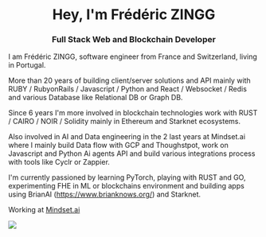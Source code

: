 <h1 align="center">Hey, I'm Frédéric ZINGG</h1>
<h3 align="center">Full Stack Web and Blockchain Developer </h3>


I am Frédéric ZINGG, software engineer from France and Switzerland, living in Portugal.

More than 20 years of building client/server solutions and API mainly with RUBY / RubyonRails / Javascript / Python and React / Websocket / Redis and various Database like Relational DB or Graph DB.

Since 6 years I'm more involved in blockchain technologies work with RUST / CAIRO / NOIR / Solidity mainly in Ethereum and Starknet ecosystems.

Also involved in AI and Data engineering in the 2 last years at Mindset.ai where I mainly build Data flow with GCP and Thoughstpot, work on Javascript and Python Ai agents API and build various integrations process with tools like Cyclr or Zappier. 

I'm currently passioned by learning PyTorch, playing with RUST and GO, experimenting FHE in ML or blockchains environment and building apps using BrianAI (https://www.brianknows.org/) and Starknet.

Working at [Mindset.ai](https://mindset.ai)


![](https://komarev.com/ghpvc/?username=fzingg&color=green)



<!--
**fzingg/fzingg** is a ✨ _special_ ✨ repository because its `README.md` (this file) appears on your GitHub profile.

Here are some ideas to get you started:

- 🔭 I’m currently working on ...
- 🌱 I’m currently learning ...
- 👯 I’m looking to collaborate on ...
- 🤔 I’m looking for help with ...
- 💬 Ask me about ...
- 📫 How to reach me: ...
- 😄 Pronouns: ...
- ⚡ Fun fact: ...
-->
